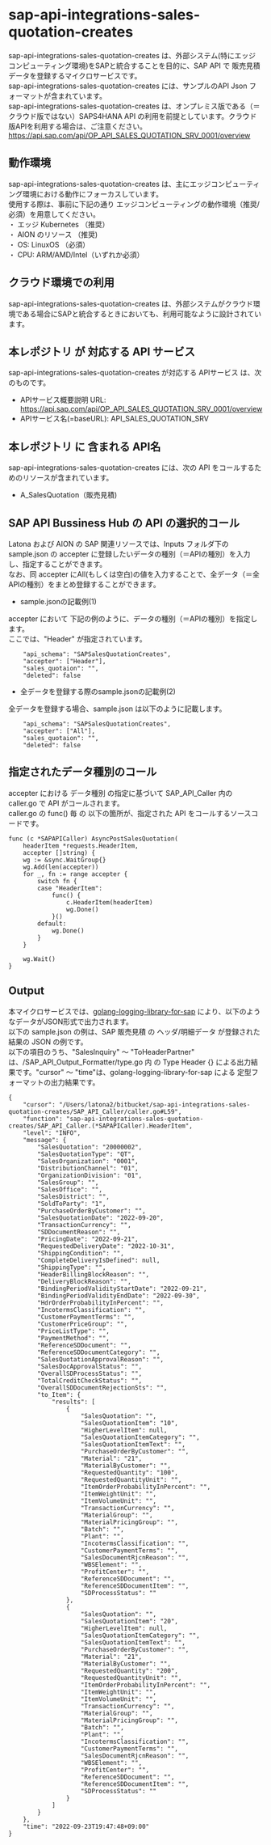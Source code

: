 # sap-api-integrations-sales-quotation-creates
sap-api-integrations-sales-quotation-creates は、外部システム(特にエッジコンピューティング環境)をSAPと統合することを目的に、SAP API で 販売見積データを登録するマイクロサービスです。    
sap-api-integrations-sales-quotation-creates には、サンプルのAPI Json フォーマットが含まれています。   
sap-api-integrations-sales-quotation-creates は、オンプレミス版である（＝クラウド版ではない）SAPS4HANA API の利用を前提としています。クラウド版APIを利用する場合は、ご注意ください。   
https://api.sap.com/api/OP_API_SALES_QUOTATION_SRV_0001/overview  

## 動作環境  
sap-api-integrations-sales-quotation-creates は、主にエッジコンピューティング環境における動作にフォーカスしています。  
使用する際は、事前に下記の通り エッジコンピューティングの動作環境（推奨/必須）を用意してください。  
・ エッジ Kubernetes （推奨）    
・ AION のリソース （推奨)    
・ OS: LinuxOS （必須）    
・ CPU: ARM/AMD/Intel（いずれか必須）    

## クラウド環境での利用
sap-api-integrations-sales-quotation-creates は、外部システムがクラウド環境である場合にSAPと統合するときにおいても、利用可能なように設計されています。  

## 本レポジトリ が 対応する API サービス
sap-api-integrations-sales-quotation-creates が対応する APIサービス は、次のものです。

* APIサービス概要説明 URL: https://api.sap.com/api/OP_API_SALES_QUOTATION_SRV_0001/overview  
* APIサービス名(=baseURL): API_SALES_QUOTATION_SRV

## 本レポジトリ に 含まれる API名
sap-api-integrations-sales-quotation-creates には、次の API をコールするためのリソースが含まれています。  

* A_SalesQuotation（販売見積)

## SAP API Bussiness Hub の API の選択的コール

Latona および AION の SAP 関連リソースでは、Inputs フォルダ下の sample.json の accepter に登録したいデータの種別（＝APIの種別）を入力し、指定することができます。  
なお、同 accepter にAll(もしくは空白)の値を入力することで、全データ（＝全APIの種別）をまとめ登録することができます。  

* sample.jsonの記載例(1)  

accepter において 下記の例のように、データの種別（＝APIの種別）を指定します。  
ここでは、"Header" が指定されています。    
  
```
	"api_schema": "SAPSalesQuotationCreates",
	"accepter": ["Header"],
	"sales_quotaion": "",
	"deleted": false
```
  
* 全データを登録する際のsample.jsonの記載例(2)  

全データを登録する場合、sample.json は以下のように記載します。  

```
	"api_schema": "SAPSalesQuotationCreates",
	"accepter": ["All"],
	"sales_quotaion": "",
	"deleted": false
```
## 指定されたデータ種別のコール

accepter における データ種別 の指定に基づいて SAP_API_Caller 内の caller.go で API がコールされます。  
caller.go の func() 毎 の 以下の箇所が、指定された API をコールするソースコードです。  

```
func (c *SAPAPICaller) AsyncPostSalesQuotation(
	headerItem *requests.HeaderItem,
	accepter []string) {
	wg := &sync.WaitGroup{}
	wg.Add(len(accepter))
	for _, fn := range accepter {
		switch fn {
		case "HeaderItem":
			func() {
				c.HeaderItem(headerItem)
				wg.Done()
			}()
		default:
			wg.Done()
		}
	}

	wg.Wait()
}
```

## Output  
本マイクロサービスでは、[golang-logging-library-for-sap](https://github.com/latonaio/golang-logging-library-for-sap) により、以下のようなデータがJSON形式で出力されます。  
以下の sample.json の例は、SAP 販売見積 の ヘッダ/明細データ が登録された結果の JSON の例です。  
以下の項目のうち、"SalesInquiry" ～ "ToHeaderPartner" は、/SAP_API_Output_Formatter/type.go 内 の Type Header {} による出力結果です。"cursor" ～ "time"は、golang-logging-library-for-sap による 定型フォーマットの出力結果です。  

```
{
	"cursor": "/Users/latona2/bitbucket/sap-api-integrations-sales-quotation-creates/SAP_API_Caller/caller.go#L59",
	"function": "sap-api-integrations-sales-quotation-creates/SAP_API_Caller.(*SAPAPICaller).HeaderItem",
	"level": "INFO",
	"message": {
		"SalesQuotation": "20000002",
		"SalesQuotationType": "QT",
		"SalesOrganization": "0001",
		"DistributionChannel": "01",
		"OrganizationDivision": "01",
		"SalesGroup": "",
		"SalesOffice": "",
		"SalesDistrict": "",
		"SoldToParty": "1",
		"PurchaseOrderByCustomer": "",
		"SalesQuotationDate": "2022-09-20",
		"TransactionCurrency": "",
		"SDDocumentReason": "",
		"PricingDate": "2022-09-21",
		"RequestedDeliveryDate": "2022-10-31",
		"ShippingCondition": "",
		"CompleteDeliveryIsDefined": null,
		"ShippingType": "",
		"HeaderBillingBlockReason": "",
		"DeliveryBlockReason": "",
		"BindingPeriodValidityStartDate": "2022-09-21",
		"BindingPeriodValidityEndDate": "2022-09-30",
		"HdrOrderProbabilityInPercent": "",
		"IncotermsClassification": "",
		"CustomerPaymentTerms": "",
		"CustomerPriceGroup": "",
		"PriceListType": "",
		"PaymentMethod": "",
		"ReferenceSDDocument": "",
		"ReferenceSDDocumentCategory": "",
		"SalesQuotationApprovalReason": "",
		"SalesDocApprovalStatus": "",
		"OverallSDProcessStatus": "",
		"TotalCreditCheckStatus": "",
		"OverallSDDocumentRejectionSts": "",
		"to_Item": {
			"results": [
				{
					"SalesQuotation": "",
					"SalesQuotationItem": "10",
					"HigherLevelItem": null,
					"SalesQuotationItemCategory": "",
					"SalesQuotationItemText": "",
					"PurchaseOrderByCustomer": "",
					"Material": "21",
					"MaterialByCustomer": "",
					"RequestedQuantity": "100",
					"RequestedQuantityUnit": "",
					"ItemOrderProbabilityInPercent": "",
					"ItemWeightUnit": "",
					"ItemVolumeUnit": "",
					"TransactionCurrency": "",
					"MaterialGroup": "",
					"MaterialPricingGroup": "",
					"Batch": "",
					"Plant": "",
					"IncotermsClassification": "",
					"CustomerPaymentTerms": "",
					"SalesDocumentRjcnReason": "",
					"WBSElement": "",
					"ProfitCenter": "",
					"ReferenceSDDocument": "",
					"ReferenceSDDocumentItem": "",
					"SDProcessStatus": ""
				},
				{
					"SalesQuotation": "",
					"SalesQuotationItem": "20",
					"HigherLevelItem": null,
					"SalesQuotationItemCategory": "",
					"SalesQuotationItemText": "",
					"PurchaseOrderByCustomer": "",
					"Material": "21",
					"MaterialByCustomer": "",
					"RequestedQuantity": "200",
					"RequestedQuantityUnit": "",
					"ItemOrderProbabilityInPercent": "",
					"ItemWeightUnit": "",
					"ItemVolumeUnit": "",
					"TransactionCurrency": "",
					"MaterialGroup": "",
					"MaterialPricingGroup": "",
					"Batch": "",
					"Plant": "",
					"IncotermsClassification": "",
					"CustomerPaymentTerms": "",
					"SalesDocumentRjcnReason": "",
					"WBSElement": "",
					"ProfitCenter": "",
					"ReferenceSDDocument": "",
					"ReferenceSDDocumentItem": "",
					"SDProcessStatus": ""
				}
			]
		}
	},
	"time": "2022-09-23T19:47:48+09:00"
}

```